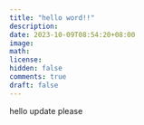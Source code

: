 ```yaml
---
title: "hello word!!"
description: 
date: 2023-10-09T08:54:20+08:00
image: 
math: 
license: 
hidden: false
comments: true
draft: false
---
```


hello update please